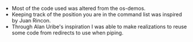 * Most of the code used was altered from the os-demos.
* Keeping track of the position you are in the command list was inspired by Juan Rincon.
* Through Alan Uribe's inspiration I was able to make realizations to reuse some code from redirects to use when piping.
